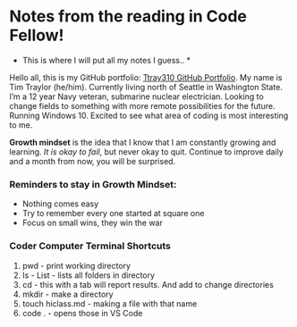 # Notes from the reading in Code Fellow!

* This is where I will put all my notes I guess.. *

Hello all, this is my GitHub portfolio: [Ttray310 GitHub Portfolio](https://github.com/ttray310). My name is Tim Traylor (he/him). Currently living north of Seattle in Washington State. I’m a 12 year Navy veteran, submarine nuclear electrician. Looking to change fields to something with more remote possibilities for the future. Running Windows 10. Excited to see what area of coding is most interesting to me.

**Growth mindset** is the idea that I know that I am constantly growing and learning. _It is okay to fail_, but never okay to quit. Continue to improve daily and a month from now, you will be surprised.

### Reminders to stay in Growth Mindset:
- Nothing comes easy
- Try to remember every one started at square one
- Focus on small wins, they win the war

### Coder Computer Terminal Shortcuts
1. pwd - print working directory
2. ls  - List - lists all folders in directory
3. cd - this with a tab will report results. And add to change directories
4. mkdir - make a directory
5. touch hiclass.md - making a file with that name
6. code . - opens those in VS Code
